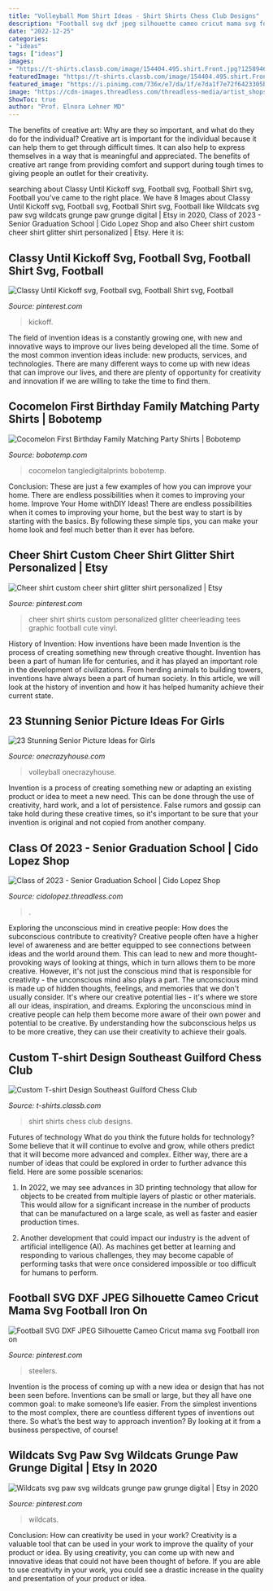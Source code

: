 ```yaml
---
title: "Volleyball Mom Shirt Ideas - Shirt Shirts Chess Club Designs"
description: "Football svg dxf jpeg silhouette cameo cricut mama svg football iron on"
date: "2022-12-25"
categories:
- "ideas"
tags: ["ideas"]
images:
- "https://t-shirts.classb.com/image/154404.495.shirt.Front.jpg?1258946244"
featuredImage: "https://t-shirts.classb.com/image/154404.495.shirt.Front.jpg?1258946244"
featured_image: "https://i.pinimg.com/736x/e7/da/1f/e7da1f7e72f6423305be5d62199688b2.jpg"
image: "https://cdn-images.threadless.com/threadless-media/artist_shops/shops/cidolopez/products/1476227/shirt-1591038439-eb8fff7865903d5cbefa97319706acaf.png?v=3&amp;d=eyJvbmx5X21ldGEiOiBmYWxzZSwgImZvcmNlIjogZmFsc2UsICJvcHMiOiBbWyJ0cmltIiwgW2ZhbHNlLCBmYWxzZV0sIHt9XSwgWyJyZXNpemUiLCBbXSwgeyJ3aWR0aCI6IDk5Ni4wLCAiYWxsb3dfdXAiOiBmYWxzZSwgImhlaWdodCI6IDk5Ni4wfV0sIFsiY2FudmFzX2NlbnRlcmVkIiwgWzEyMDAsIDEyMDBdLCB7ImJhY2tncm91bmQiOiAiMDAwMDAwIn1dLCBbInJlc2l6ZSIsIFs4MDBdLCB7fV0sIFsiY2FudmFzX2NlbnRlcmVkIiwgWzgwMCwgODAwLCAiI2ZmZmZmZiJdLCB7fV0sIFsiZW5jb2RlIiwgWyJqcGciLCA4NV0sIHt9XV19"
ShowToc: true
author: "Prof. Elnora Lehner MD"
---
```



The benefits of creative art: Why are they so important, and what do they do for the individual?
Creative art is important for the individual because it can help them to get through difficult times. It can also help to express themselves in a way that is meaningful and appreciated. The benefits of creative art range from providing comfort and support during tough times to giving people an outlet for their creativity.

	

		
searching about Classy Until Kickoff svg, Football svg, Football Shirt svg, Football you've came to the right place. We have 8 Images about Classy Until Kickoff svg, Football svg, Football Shirt svg, Football like Wildcats svg paw svg wildcats grunge paw grunge digital | Etsy in 2020, Class of 2023 - Senior Graduation School | Cido Lopez Shop and also Cheer shirt custom cheer shirt glitter shirt personalized | Etsy. Here it is:
		
    
## Classy Until Kickoff Svg, Football Svg, Football Shirt Svg, Football

<img loading=lazy src="https://i.pinimg.com/736x/6e/a3/6a/6ea36a17a938b7d4cb9cd3aa8b0e6c80.jpg" onerror="this.onerror=null;this.src='https://tse2.mm.bing.net/th?id=OIP.eZuNlcI_8UkMnBQuL6CnMAHaO0&amp;pid=15.1';" alt="Classy Until Kickoff svg, Football svg, Football Shirt svg, Football">

_Source: pinterest.com_

>kickoff. 

	

The field of invention ideas is a constantly growing one, with new and innovative ways to improve our lives being developed all the time. Some of the most common invention ideas include: new products, services, and technologies. There are many different ways to come up with new ideas that can improve our lives, and there are plenty of opportunity for creativity and innovation if we are willing to take the time to find them.

    
## Cocomelon First Birthday Family Matching Party Shirts | Bobotemp

<img loading=lazy src="https://cdn.tangledigitalprints.com/listings/thumb/5d4d6d3c38dd915a8b4e8145/al7snYhTRx/4WWxEWzeh3___W5eY9_v1_compressed.jpg" onerror="this.onerror=null;this.src='https://tse1.mm.bing.net/th?id=OIP.k1f_OH8ViBgC0YTk9J08nAHaHa&amp;pid=15.1';" alt="Cocomelon First Birthday Family Matching Party Shirts | Bobotemp">

_Source: bobotemp.com_

>cocomelon tangledigitalprints bobotemp. 

	

Conclusion: These are just a few examples of how you can improve your home. There are endless possibilities when it comes to improving your home.
Improve Your Home withDIY Ideas!
There are endless possibilities when it comes to improving your home, but the best way to start is by starting with the basics. By following these simple tips, you can make your home look and feel much better than it ever has before.

    
## Cheer Shirt Custom Cheer Shirt Glitter Shirt Personalized | Etsy

<img loading=lazy src="https://i.pinimg.com/736x/20/bf/f0/20bff0481aecc27e257517f6c9ac7352.jpg" onerror="this.onerror=null;this.src='https://tse3.mm.bing.net/th?id=OIP.W75-XsmlWIdMSqXb_vIM3QHaJ3&amp;pid=15.1';" alt="Cheer shirt custom cheer shirt glitter shirt personalized | Etsy">

_Source: pinterest.com_

>cheer shirt shirts custom personalized glitter cheerleading tees graphic football cute vinyl. 

	

History of Invention: How inventions have been made
Invention is the process of creating something new through creative thought. Invention has been a part of human life for centuries, and it has played an important role in the development of civilizations. From herding animals to building towers, inventions have always been a part of human society. In this article, we will look at the history of invention and how it has helped humanity achieve their current state.

    
## 23 Stunning Senior Picture Ideas For Girls

<img loading=lazy src="https://cdn.onecrazyhouse.com/wp-content/uploads/2016/08/volleyball-pose.jpg" onerror="this.onerror=null;this.src='https://tse1.mm.bing.net/th?id=OIP.NSxCSOSoT5T4F8MXQoYxVgHaLH&amp;pid=15.1';" alt="23 Stunning Senior Picture Ideas for Girls">

_Source: onecrazyhouse.com_

>volleyball onecrazyhouse. 

	

Invention is a process of creating something new or adapting an existing product or idea to meet a new need. This can be done through the use of creativity, hard work, and a lot of persistence. False rumors and gossip can take hold during these creative times, so it's important to be sure that your invention is original and not copied from another company.

    
## Class Of 2023 - Senior Graduation School | Cido Lopez Shop

<img loading=lazy src="https://cdn-images.threadless.com/threadless-media/artist_shops/shops/cidolopez/products/1476227/shirt-1591038439-eb8fff7865903d5cbefa97319706acaf.png?v=3&amp;d=eyJvbmx5X21ldGEiOiBmYWxzZSwgImZvcmNlIjogZmFsc2UsICJvcHMiOiBbWyJ0cmltIiwgW2ZhbHNlLCBmYWxzZV0sIHt9XSwgWyJyZXNpemUiLCBbXSwgeyJ3aWR0aCI6IDk5Ni4wLCAiYWxsb3dfdXAiOiBmYWxzZSwgImhlaWdodCI6IDk5Ni4wfV0sIFsiY2FudmFzX2NlbnRlcmVkIiwgWzEyMDAsIDEyMDBdLCB7ImJhY2tncm91bmQiOiAiMDAwMDAwIn1dLCBbInJlc2l6ZSIsIFs4MDBdLCB7fV0sIFsiY2FudmFzX2NlbnRlcmVkIiwgWzgwMCwgODAwLCAiI2ZmZmZmZiJdLCB7fV0sIFsiZW5jb2RlIiwgWyJqcGciLCA4NV0sIHt9XV19" onerror="this.onerror=null;this.src='https://tse2.mm.bing.net/th?id=OIP.wZ0jURxbkoHOvS-XHD4JAAHaHa&amp;pid=15.1';" alt="Class of 2023 - Senior Graduation School | Cido Lopez Shop">

_Source: cidolopez.threadless.com_

>. 

	

Exploring the unconscious mind in creative people: How does the subconscious contribute to creativity?
Creative people often have a higher level of awareness and are better equipped to see connections between ideas and the world around them. This can lead to new and more thought-provoking ways of looking at things, which in turn allows them to be more creative. However, it's not just the conscious mind that is responsible for creativity - the unconscious mind also plays a part. The unconscious mind is made up of hidden thoughts, feelings, and memories that we don't usually consider. It's where our creative potential lies - it's where we store all our ideas, inspiration, and dreams. Exploring the unconscious mind in creative people can help them become more aware of their own power and potential to be creative. By understanding how the subconscious helps us to be more creative, they can use their creativity to achieve their goals.

    
## Custom T-shirt Design Southeast Guilford Chess Club

<img loading=lazy src="https://t-shirts.classb.com/image/154404.495.shirt.Front.jpg?1258946244" onerror="this.onerror=null;this.src='https://tse3.mm.bing.net/th?id=OIP.mVllixtxoiELXhn3-rojvQHaG3&amp;pid=15.1';" alt="Custom T-shirt Design Southeast Guilford Chess Club">

_Source: t-shirts.classb.com_

>shirt shirts chess club designs. 

	

Futures of technology
What do you think the future holds for technology? Some believe that it will continue to evolve and grow, while others predict that it will become more advanced and complex. Either way, there are a number of ideas that could be explored in order to further advance this field. Here are some possible scenarios:
1) In 2022, we may see advances in 3D printing technology that allow for objects to be created from multiple layers of plastic or other materials. This would allow for a significant increase in the number of products that can be manufactured on a large scale, as well as faster and easier production times.

2) Another development that could impact our industry is the advent of artificial intelligence (AI). As machines get better at learning and responding to various challenges, they may become capable of performing tasks that were once considered impossible or too difficult for humans to perform.

    
## Football SVG DXF JPEG Silhouette Cameo Cricut Mama Svg Football Iron On

<img loading=lazy src="https://i.pinimg.com/736x/c5/19/b3/c519b30187c85d6af6e36d669a5218ec.jpg" onerror="this.onerror=null;this.src='https://tse1.mm.bing.net/th?id=OIP.rGd8pHSZfTY_DWIeIAVQPgHaFV&amp;pid=15.1';" alt="Football SVG DXF JPEG Silhouette Cameo Cricut mama svg Football iron on">

_Source: pinterest.com_

>steelers. 

	

Invention is the process of coming up with a new idea or design that has not been seen before. Inventions can be small or large, but they all have one common goal: to make someone’s life easier. From the simplest inventions to the most complex, there are countless different types of inventions out there. So what’s the best way to approach invention? By looking at it from a business perspective, of course!

    
## Wildcats Svg Paw Svg Wildcats Grunge Paw Grunge Digital | Etsy In 2020

<img loading=lazy src="https://i.pinimg.com/736x/e7/da/1f/e7da1f7e72f6423305be5d62199688b2.jpg" onerror="this.onerror=null;this.src='https://tse2.mm.bing.net/th?id=OIP.rHHey_VG9sPaPW792uC2zwHaHa&amp;pid=15.1';" alt="Wildcats svg paw svg wildcats grunge paw grunge digital | Etsy in 2020">

_Source: pinterest.com_

>wildcats. 

	

Conclusion: How can creativity be used in your work?
Creativity is a valuable tool that can be used in your work to improve the quality of your product or idea. By using creativity, you can come up with new and innovative ideas that could not have been thought of before. If you are able to use creativity in your work, you could see a drastic increase in the quality and presentation of your product or idea.

